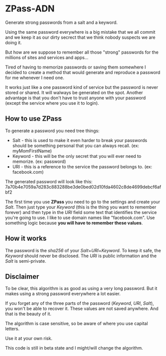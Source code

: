 ZPass-ADN
=========

Generate strong passwords from a salt and a keyword.

Using the same password everywhere is a big mistake that we all commit and we keep it as our dirty secrect that we think nobody suspects we are doing it.

But how are we suppose to remember all those "strong" passwords for the millions of sites and services and apps...

Tired of having to memorize passwords or saving them somewhere I decided to create a method that would generate and reproduce a password for me whenever I need one.

It works just like a one password kind of service but the password is never stored or shared. It will walways be generated on the spot. Another advantage is that you don't have to trust anyone with your password (except the service where you use it to login).


How to use ZPass
----------------

To generate a password you need tree things:
 - Salt    - this is used to make it even harder to break your passwords should be something personal that you can always recall. (ex: myMomFirstName)
 - Keyword - this will be the only secret that you will ever need to memorize. (ex: password)
 - URI     - this is a reference to the service the password belongs to. (ex: facebook.com)
 
The generated password will look like this:
 7a70b4e7059a7d283c883288be3de0bed02d10fda4602c8de4699debcf6afbf2

The first time you use __ZPass__ you need to go to the settings and create your _Salt_.
Then just type your _Keyword_ (this is the thing you want to remember forever) and then type in the _URI_ field some text that identifies the service you're going to use. I like to use domain names like "facebook.com". Use something logic because __you will have to remember these values__.


How it works
------------

The password is the _sha256_ of your _Salt_+_URI_+_Keyword_.
To keep it safe, the _Keyword_ should never be disclosed.
The _URI_ is public information and the _Salt_ is semi-private.


Disclaimer
----------

To be clear, this algorithm is as good as using a very long password. But it makes using a strong password everywhere a lot easier.

If you forget any of the three parts of the password (_Keyword_, _URI_, _Salt_), you won't be able to recover it. These values are not saved anywhere. And that is the beauty of it.

The algorithm is case sensitive, so be aware of where you use capital letters.

Use it at your own risk.

This code is still in beta state and I might/will change the algorithm.